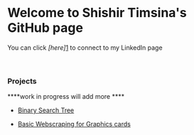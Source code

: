 <br>

# **Welcome to Shishir Timsina's GitHub page** <br>


You can click *[here]*[1] to connect to my LinkedIn page<br><br>
<br>
### **Projects**

****work in progress will add more ****

* [Binary Search Tree](https://github.com/sht99/BinarySearchTree)

* [Basic Webscraping for Graphics cards](https://github.com/sht99/Webscraping2)



[1]: <https://www.linkedin.com/in/shishir-timsina-03466018a>
